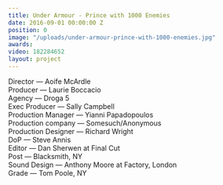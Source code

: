 ```yaml
---
title: Under Armour - Prince with 1000 Enemies
date: 2016-09-01 00:00:00 Z
position: 0
image: "/uploads/under-armour-prince-with-1000-enemies.jpg"
awards: 
video: 182284652
layout: project
---
```


Director — Aoife McArdle  
Producer — Laurie Boccacio  
Agency — Droga 5  
Exec Producer — Sally Campbell  
Production Manager — Yianni Papadopoulos  
Production company — Somesuch/Anonymous  
Production Designer — Richard Wright  
DoP — Steve Annis  
Editor — Dan Sherwen at Final Cut  
Post — Blacksmith, NY  
Sound Design — Anthony Moore at Factory, London   
Grade — Tom Poole, NY